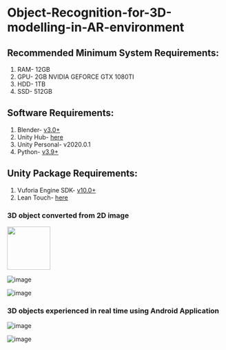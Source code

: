 # Object-Recognition-for-3D-modelling-in-AR-environment

## Recommended Minimum System Requirements:
1. RAM- 12GB
2. GPU- 2GB NVIDIA GEFORCE GTX 1080TI
3. HDD- 1TB
4. SSD- 512GB

## Software Requirements:
1. Blender- [v3.0+](https://www.blender.org/download/)
2. Unity Hub- [here](https://public-cdn.cloud.unity3d.com/hub/prod/UnityHubSetup.exe)
3. Unity Personal- v2020.0.1
4. Python- [v3.9+](https://www.python.org/downloads/)

## Unity Package Requirements:
1. Vuforia Engine SDK- [v10.0+](https://developer.vuforia.com/downloads/SDK)
2. Lean Touch- [here](https://assetstore.unity.com/packages/tools/input-management/lean-touch-30111)

### 3D object converted from 2D image

<img src='https://user-images.githubusercontent.com/47271051/167644835-20eee60d-b69a-4bae-8b27-f4fcf9740e72.png' width='100' height='100'>

![image](https://user-images.githubusercontent.com/47271051/167645003-6b644c39-710b-4af1-8234-d49caadbd412.png)           

![image](https://user-images.githubusercontent.com/47271051/167645124-e217ae21-e58e-4d1b-add1-3925900cdaed.png)

### 3D objects experienced in real time using Android Application

![image](https://user-images.githubusercontent.com/47271051/167645236-dbc14a6c-29fd-4512-92f5-9ad3ad7d2a0b.png)           

![image](https://user-images.githubusercontent.com/47271051/167645306-fdcbaad7-9135-4d8f-a8d2-3a4ac49598ac.png)


